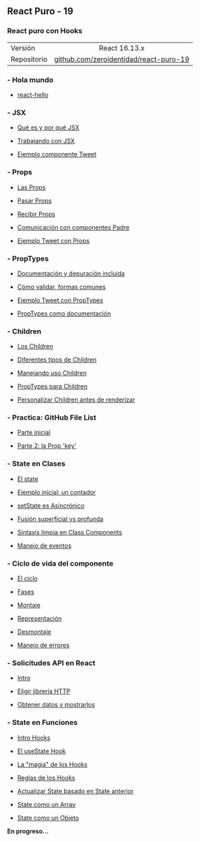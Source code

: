 ## React Puro - 19

### React puro con Hooks

|          |               |
|----------|:-------------:|
| Versión  | React 16.13.x |
| Repositorio | [github.com/zeroidentidad/react-puro-19](https://github.com/zeroidentidad/react-puro-19) |

### - Hola mundo

- [react-hello](./1-hola_mundo/holamundo.md)

### - JSX

- [Qué es y por qué JSX](./2-jsx/jsx.md)

- [Trabajando con JSX](./2-jsx/trabajando_jsx.md)

- [Ejemplo componente Tweet](./2-jsx/tweet.md)

### - Props

- [Las Props](./3-props/props.md) 

- [Pasar Props](./3-props/pasar_props.md) 

- [Recibir Props](./3-props/recibir_props.md) 

- [Comunicación con componentes Padre](./3-props/comunicacion_componente_padre.md)

- [Ejemplo Tweet con Props](./3-props/tweet_props.md)

### - PropTypes

- [Documentación y depuración incluida](./4-proptypes/doc_debug_incluida.md)

- [Cómo validar, formas comunes](./4-proptypes/formas_validar.md)

- [Ejemplo Tweet con PropTypes](./4-proptypes/tweet_proptypes.md)

- [PropTypes como documentación](./4-proptypes/doc_proptypes.md)

### - Children

- [Los Children](./5-children/children.md)

- [Diferentes tipos de Children](./5-children/tipos_children.md)

- [Manejando uso Children](./5-children/manejo_children.md)

- [PropTypes para Children](./5-children/proptypes_children.md)

- [Personalizar Children antes de renderizar](./5-children/personalizar_children.md)

### - Practica: GitHub File List

- [Parte inicial](./6-github-file-list/parte_1.md)

- [Parte 2: la Prop 'key'](./6-github-file-list/parte_2.md)

### - State en Clases

- [El state](./7-state-en-clases/state.md)

- [Ejemplo inicial: un contador](./7-state-en-clases/ejemplo_contador.md)

- [setState es Asincrónico](./7-state-en-clases/setstate_asincrono.md)

- [Fusión superficial vs profunda](./7-state-en-clases/fusion_superficial_profunda.md)

- [Sintaxis limpia en Class Components](./7-state-en-clases/sintaxis_limpia_class_components.md)

- [Manejo de eventos](./7-state-en-clases/manejo_eventos.md)

### - Ciclo de vida del componente

- [El ciclo](./8-ciclo-vida-componente/ciclo.md)

- [Fases](./8-ciclo-vida-componente/fases.md)

- [Montaje](./8-ciclo-vida-componente/montaje.md)

- [Representación](./8-ciclo-vida-componente/representacion.md)

- [Desmontaje](./8-ciclo-vida-componente/desmontaje.md)

- [Manejo de errores](./8-ciclo-vida-componente/manejo_errores.md)

### - Solicitudes API en React

- [Intro](./9-requests-api/intro.md)

- [Eligir libreria HTTP](./9-requests-api/libreria_http.md)

- [Obtener datos y mostrarlos](./9-requests-api/obtener_mostrar_datos.md)

### - State en Funciones

- [Intro Hooks](./10-state-en-funciones/intro_hooks.md)

- [El useState Hook](./10-state-en-funciones/usestate_hook.md)

- [La "magia" de los Hooks](./10-state-en-funciones/magia_hook.md)

- [Reglas de los Hooks](./10-state-en-funciones/reglas_hooks.md)

- [Actualizar State basado en State anterior](./10-state-en-funciones/actualizar_state_de_state_anterior.md)

- [State como un Array](./10-state-en-funciones/state_array.md)

- [State como un Objeto](./10-state-en-funciones/state_objeto.md)

**En progreso...**